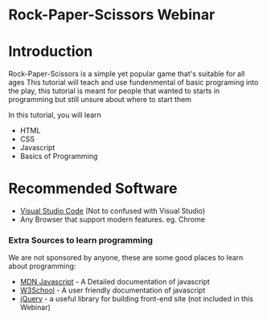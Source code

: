 # Rock-Paper-Scissors Webinar

# Introduction
Rock-Paper-Scissors is a simple yet popular game that's suitable for all ages
This tutorial will teach and use fundenmental of basic programing into the play, this tutorial is meant for people that wanted to starts in programming but still unsure about where to start them

In this tutorial, you will learn
  - HTML
  - CSS
  - Javascript
  - Basics of Programming

# Recommended Software
  - [Visual Studio Code](https://code.visualstudio.com/) (Not to confused with Visual Studio)
  - Any Browser that support modern features. eg. Chrome

### Extra Sources to learn programming

We are not sponsored by anyone, these are some good places to learn about programming:
* [MDN Javascript](https://developer.mozilla.org/en-US/docs/Web/JavaScript) - A Detailed documentation of javascript
* [W3School](https://www.w3schools.com/) - A user friendly documentation of javascript
* [jQuery](https://jquery.com/) - a useful library for building front-end site (not included in this Webinar)
